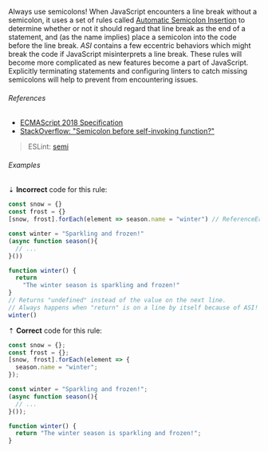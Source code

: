 Always use semicolons! When JavaScript encounters a line break without a semicolon, it uses a set of rules called [Automatic Semicolon Insertion][mdn-lexical_grammar-automatic_semicolon_insertion] to determine whether or not it should regard that line break as the end of a statement, and (as the name implies) place a semicolon into the code before the line break. *ASI* contains a few eccentric behaviors which might break the code if JavaScript misinterprets a line break. These rules will become more complicated as new features become a part of JavaScript. Explicitly terminating statements and configuring linters to catch missing semicolons will help to prevent from encountering issues.

###### References

* [ECMAScript 2018 Specification][ref-ecma262-automatic_semicolon_insertion]
* [StackOverflow: "Semicolon before self-invoking function?"][ref-stackoverflow-self-invoking-function]

> ESLint: [semi][eslint-semi]

###### Examples

⇣ **Incorrect** code for this rule:

```js
const snow = {}
const frost = {}
[snow, frost].forEach(element => season.name = "winter") // ReferenceError: season is not defined
```

```js
const winter = "Sparkling and frozen!"
(async function season(){
  // ...
}())
```

```js
function winter() {
  return
    "The winter season is sparkling and frozen!"
}
// Returns "undefined" instead of the value on the next line.
// Always happens when "return" is on a line by itself because of ASI!
winter()
```

⇡ **Correct** code for this rule:

```js
const snow = {};
const frost = {};
[snow, frost].forEach(element => {
  season.name = "winter";
});
```

```js
const winter = "Sparkling and frozen!";
(async function season(){
  // ...
}());
```

```js
function winter() {
  return "The winter season is sparkling and frozen!";
}
```

[eslint-semi]: https://eslint.org/docs/rules/semi
[mdn-lexical_grammar-automatic_semicolon_insertion]: https://developer.mozilla.org/en-US/docs/Web/JavaScript/Reference/Lexical_grammar#Automatic_semicolon_insertion
[ref-ecma262-automatic_semicolon_insertion]: https://tc39.github.io/ecma262/#sec-automatic-semicolon-insertion
[ref-stackoverflow-self-invoking-function]: https://stackoverflow.com/questions/7365172/semicolon-before-self-invoking-function/7365214#7365214
